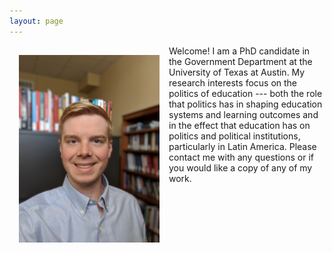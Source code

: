 ```yaml
---
layout: page
---
```

<img style="width=563px;height=750px;float:left;padding:15px;"
src="/images/profile_image.jpg" alt="profile picture" width="225" height="300">

Welcome! I am a PhD candidate in the Government Department at the University of Texas at Austin. My research interests focus on the politics of education --- both the role that politics has in shaping education systems and learning outcomes and in the effect that education has on politics and political institutions, particularly in Latin America. Please contact me with any questions or if you would like a copy of any of my work.
